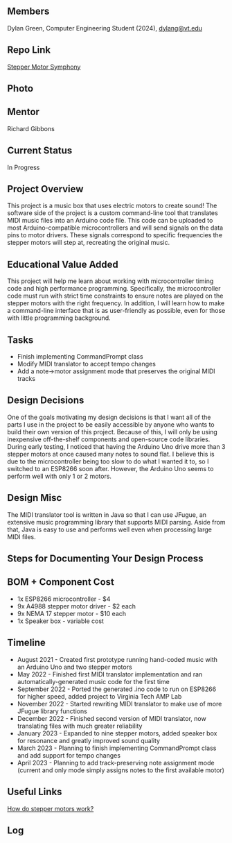 ## Members
Dylan Green, Computer Engineering Student (2024), dylang@vt.edu

## Repo Link
<a class="button is-link" href="https://github.com/Amp-Lab-at-VT/Stepper_Motor_Symphony" >Stepper Motor Symphony</a>

## Photo

## Mentor
Richard Gibbons

## Current Status
In Progress

## Project Overview
This project is a music box that uses electric motors to create sound! The software side of the project is a custom command-line tool that translates MIDI music files into an Arduino code file. This code can be uploaded to most Arduino-compatible microcontrollers and will send signals on the data pins to motor drivers. These signals correspond to specific frequencies the stepper motors will step at, recreating the original music.

## Educational Value Added
This project will help me learn about working with microcontroller timing code and high performance programming. Specifically, the microcontroller code must run with strict time constraints to ensure notes are played on the stepper motors with the right frequency. In addition, I will learn how to make a command-line interface that is as user-friendly as possible, even for those with little programming background.

## Tasks
* Finish implementing CommandPrompt class
* Modify MIDI translator to accept tempo changes
* Add a note->motor assignment mode that preserves the original MIDI tracks

## Design Decisions
One of the goals motivating my design decisions is that I want all of the parts I use in the project to be easily accessible by anyone who wants to build their own version of this project. Because of this, I will only be using inexpensive off-the-shelf components and open-source code libraries. During early testing, I noticed that having the Arduino Uno drive more than 3 stepper motors at once caused many notes to sound flat. I believe this is due to the microcontroller being too slow to do what I wanted it to, so I switched to an ESP8266 soon after. However, the Arduino Uno seems to perform well with only 1 or 2 motors.

## Design Misc
The MIDI translator tool is written in Java so that I can use JFugue, an extensive music programming library that supports MIDI parsing. Aside from that, Java is easy to use and performs well even when processing large MIDI files.

## Steps for Documenting Your Design Process

## BOM + Component Cost
* 1x ESP8266 microcontroller - $4
* 9x A4988 stepper motor driver - $2 each
* 9x NEMA 17 stepper motor - $10 each
* 1x Speaker box - variable cost

## Timeline
* August 2021 - Created first prototype running hand-coded music with an Arduino Uno and two stepper motors
* May 2022 - Finished first MIDI translator implementation and ran automatically-generated music code for the first time
* September 2022 - Ported the generated .ino code to run on ESP8266 for higher speed, added project to Virginia Tech AMP Lab
* November 2022 - Started rewriting MIDI translator to make use of more JFugue library functions
* December 2022 - Finished second version of MIDI translator, now translating files with much greater reliability
* January 2023 - Expanded to nine stepper motors, added speaker box for resonance and greatly improved sound quality
* March 2023 - Planning to finish implementing CommandPrompt class and add support for tempo changes
* April 2023 - Planning to add track-preserving note assignment mode (current and only mode simply assigns notes to the first available motor)

## Useful Links
<a class="button is-link" href="https://www.explainthatstuff.com/how-stepper-motors-work.html" >How do stepper motors work?</a>

## Log

